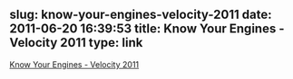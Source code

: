 slug: know-your-engines-velocity-2011
date: 2011-06-20 16:39:53
title: Know Your Engines - Velocity 2011
type: link
---

[Know Your Engines - Velocity 2011](http://people.mozilla.com/~dmandelin/KnowYourEngines_Velocity2011.pdf)
